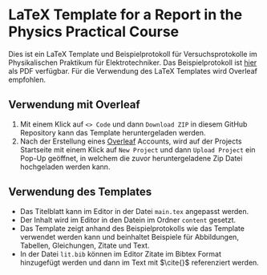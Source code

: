 # LaTeX Template for a Report in the Physics Practical Course

Dies ist ein LaTeX Template und Beispielprotokoll für Versuchsprotokolle im Physikalischen Praktikum für Elektrotechniker.
Das Beispielprotokoll ist [hier](report.pdf) als PDF verfügbar.
Für die Verwendung des LaTeX Templates wird Overleaf empfohlen.  

## Verwendung mit Overleaf
1. Mit einem Klick auf `<> Code` und dann `Download ZIP` in diesem GitHub Repository kann das Template heruntergeladen werden.
2. Nach der Erstellung eines [Overleaf](https://www.overleaf.com/) Accounts, wird auf der Projects Startseite mit einem Klick auf `New Project` und dann `Upload Project` ein Pop-Up geöffnet, in welchem die zuvor heruntergeladene Zip Datei hochgeladen werden kann.

## Verwendung des Templates

- Das Titelblatt kann im Editor in der Datei `main.tex` angepasst werden.
- Der Inhalt wird im Editor in den Datein im Ordner `content` gesetzt.
- Das Template zeigt anhand des Beispielprotokolls wie das Template verwendet werden kann und beinhaltet Beispiele für Abbildungen, Tabellen, Gleichungen, Zitate und Text.
- In der Datei `lit.bib` können im Editor Zitate im Bibtex Format hinzugefügt werden und dann im Text mit $\cite{}$ referenziert werden.
